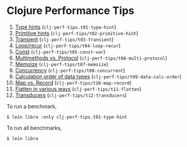 # Clojure Performance Tips

1. [Type hints](src/clj_perf_tips/t01_type_hint.clj) (`clj-perf-tips.t01-type-hint`)
2. [Primitive hints](src/clj_perf_tips/t02_primitive_hint.clj) (`clj-perf-tips/t02-primitive-hint`)
3. [Transient](src/clj_perf_tips/t03_transient.clj) (`clj-perf-tips/t03-transient`)
4. [Loop/recur](src/clj_perf_tips/t04_loop_recur.clj) (`clj-perf-tips/t04-loop-recur`)
5. [Const](src/clj_perf_tips/t05_const_var.clj) (`clj-perf-tips/t05-const-var`)
6. [Multimethods vs. Protocol](src/clj_perf_tips/t06_multi_protocol.clj) (`clj-perf-tips/t06-multi-protocol`)
7. [Memoize](src/clj_perf_tips/t07_memoize.clj) (`clj-perf-tips/t07-memoize`)
8. [Concurrency](src/clj_perf_tips/t08_concurrent.clj) (`clj-perf-tips/t08-concurrent`)
9. [Calculation order of data types](src/clj_perf_tips/t09_data_calc_order.clj) (`clj-perf-tips/t09-data-calc-order`)
10. [Map vs. Record](src/clj_perf_tips/t10_map_record.clj) (`clj-perf-tips/t10-map-record`)
11. [Flatten in various ways](src/clj_perf_tips/t11_flatten.clj) (`clj-perf-tips/t11-flatten`)
12. [Transducers](src/clj_perf_tips/t12_transducers.clj) (`clj-perf-tips/t12-transducers`)

To run a benchmark,

```console
$ lein libra :only clj-perf-tips.t01-type-hint
```

To run all benchmarks,

```console
$ lein libra
```
